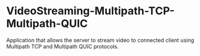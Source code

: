 # VideoStreaming-Multipath-TCP-Multipath-QUIC
Application that allows the server to stream video to connected client using Multipath TCP and Multipath QUIC protocols. 
